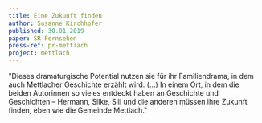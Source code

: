 ```yaml
---
title: Eine Zukunft finden
author: Susanne Kirchhofer
published: 30.01.2019
paper: SR Fernsehen
press-ref: pr-mettlach
project: mettlach
---
```


"Dieses dramaturgische Potential nutzen sie für ihr Familiendrama, in dem auch Mettlacher Geschichte erzählt wird. (...) In einem Ort, in dem die beiden Autorinnen so vieles entdeckt haben an Geschichte und Geschichten – Hermann, Silke, Sill und die anderen müssen ihre Zukunft finden, eben wie die Gemeinde Mettlach."
